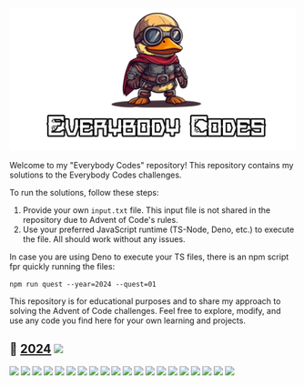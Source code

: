 ![EverybodyCodes](assets/title.png)

Welcome to my "Everybody Codes" repository! This repository contains my solutions to the Everybody Codes challenges.

To run the solutions, follow these steps:

1. Provide your own `input.txt` file. This input file is not shared in the repository due to Advent of Code's rules.
2. Use your preferred JavaScript runtime (TS-Node, Deno, etc.) to execute the file. All should work without any issues.

In case you are using Deno to execute your TS files, there is an npm script fpr quickly running the files:

```shell
npm run quest --year=2024 --quest=01
```

This repository is for educational purposes and to share my approach to solving the Advent of Code
challenges. Feel free to explore, modify, and use any code you find here for your own learning and
projects.

## 🏰️ [2024](https://everybody.codes/event/2024/quests) ![](https://progress-bar.xyz/3?scale=60&suffix=/60)

[![](https://img.shields.io/badge/Quest_01-★★★-gold)](https://github.com/MilanFox/Everybody-Codes/blob/main/src/2024/quest_01.ts)
[![](https://img.shields.io/badge/Quest_02-☆☆☆-black)](https://github.com/MilanFox/Everybody-Codes/blob/main/src/2024/quest_02.ts)
[![](https://img.shields.io/badge/Quest_03-☆☆☆-black)](https://github.com/MilanFox/Everybody-Codes/blob/main/src/2024/quest_03.ts)
[![](https://img.shields.io/badge/Quest_04-☆☆☆-black)](https://github.com/MilanFox/Everybody-Codes/blob/main/src/2024/quest_04.ts)
[![](https://img.shields.io/badge/Quest_05-☆☆☆-black)](https://github.com/MilanFox/Everybody-Codes/blob/main/src/2024/quest_05.ts)
[![](https://img.shields.io/badge/Quest_06-☆☆☆-black)](https://github.com/MilanFox/Everybody-Codes/blob/main/src/2024/quest_06.ts)
[![](https://img.shields.io/badge/Quest_07-☆☆☆-black)](https://github.com/MilanFox/Everybody-Codes/blob/main/src/2024/quest_07.ts)
[![](https://img.shields.io/badge/Quest_08-☆☆☆-black)](https://github.com/MilanFox/Everybody-Codes/blob/main/src/2024/quest_08.ts)
[![](https://img.shields.io/badge/Quest_09-☆☆☆-black)](https://github.com/MilanFox/Everybody-Codes/blob/main/src/2024/quest_09.ts)
[![](https://img.shields.io/badge/Quest_10-☆☆☆-black)](https://github.com/MilanFox/Everybody-Codes/blob/main/src/2024/quest_10.ts)
[![](https://img.shields.io/badge/Quest_11-☆☆☆-black)](https://github.com/MilanFox/Everybody-Codes/blob/main/src/2024/quest_11.ts)
[![](https://img.shields.io/badge/Quest_12-☆☆☆-black)](https://github.com/MilanFox/Everybody-Codes/blob/main/src/2024/quest_12.ts)
[![](https://img.shields.io/badge/Quest_13-☆☆☆-black)](https://github.com/MilanFox/Everybody-Codes/blob/main/src/2024/quest_13.ts)
[![](https://img.shields.io/badge/Quest_14-☆☆☆-black)](https://github.com/MilanFox/Everybody-Codes/blob/main/src/2024/quest_14.ts)
[![](https://img.shields.io/badge/Quest_15-☆☆☆-black)](https://github.com/MilanFox/Everybody-Codes/blob/main/src/2024/quest_15.ts)
[![](https://img.shields.io/badge/Quest_16-☆☆☆-black)](https://github.com/MilanFox/Everybody-Codes/blob/main/src/2024/quest_16.ts)
[![](https://img.shields.io/badge/Quest_17-☆☆☆-black)](https://github.com/MilanFox/Everybody-Codes/blob/main/src/2024/quest_17.ts)
[![](https://img.shields.io/badge/Quest_18-☆☆☆-black)](https://github.com/MilanFox/Everybody-Codes/blob/main/src/2024/quest_18.ts)
[![](https://img.shields.io/badge/Quest_19-☆☆☆-black)](https://github.com/MilanFox/Everybody-Codes/blob/main/src/2024/quest_19.ts)
[![](https://img.shields.io/badge/Quest_20-☆☆☆-black)](https://github.com/MilanFox/Everybody-Codes/blob/main/src/2024/quest_20.ts)
